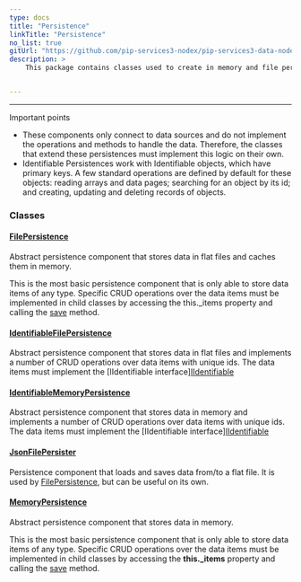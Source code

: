 ```yaml
---
type: docs
title: "Persistence"
linkTitle: "Persistence"
no_list: true
gitUrl: "https://github.com/pip-services3-nodex/pip-services3-data-nodex"
description: >
    This package contains classes used to create in memory and file persistence components. 


---
```

---

Important points

- These components only connect to data sources and do not implement the operations and methods to handle the data. Therefore, the classes that extend these persistences must implement this logic on their own.  
- Identifiable Persistences work with Identifiable objects, which have primary keys. A few standard operations are defined by default for these objects: reading arrays and data pages; searching for an object by its id; and creating, updating and deleting records of objects. 

<div class="module-body"> 

### Classes

#### [FilePersistence](file_persistence)
Abstract persistence component that stores data in flat files
and caches them in memory.

This is the most basic persistence component that is only
able to store data items of any type. Specific CRUD operations
over the data items must be implemented in child classes by
accessing the this._items property and calling the [save](file_persistence/#save) method.

#### [IdentifiableFilePersistence](identifiable_file_persistence)
Abstract persistence component that stores data in flat files
and implements a number of CRUD operations over data items with unique ids.
The data items must implement the [IIdentifiable interface][IIdentifiable](../../commons/data/iidentifiable)

#### [IdentifiableMemoryPersistence](identifiable_memory_persistence)
Abstract persistence component that stores data in memory
and implements a number of CRUD operations over data items with unique ids.
The data items must implement the [IIdentifiable interface][IIdentifiable](../../commons/data/iidentifiable)

#### [JsonFilePersister](json_file_persister)
Persistence component that loads and saves data from/to a flat file.
It is used by [FilePersistence](file_persistence), but can be useful on its own.

#### [MemoryPersistence](memory_persistence)
Abstract persistence component that stores data in memory.

This is the most basic persistence component that is only
able to store data items of any type. Specific CRUD operations
over the data items must be implemented in child classes by
accessing the **this._items** property and calling the [save](memory_persistence/#save) method.

</div>
